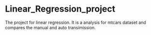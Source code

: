# Linear_Regression_project
The project for linear regression. It is a analysis for mtcars dataset and compares the manual and auto transimission.
